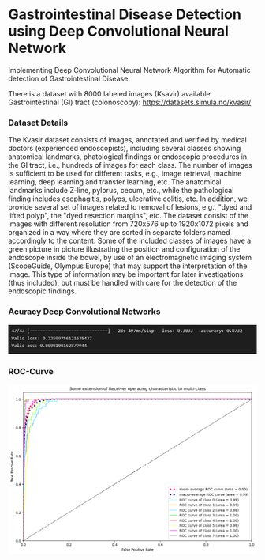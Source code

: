 # Gastrointestinal Disease Detection using Deep Convolutional Neural Network

Implementing Deep Convolutional Neural Network Algorithm for Automatic detection of Gastrointestinal Disease.<br/>

There is a dataset with 8000 labeled images (Ksavir) available <br/>
Gastrointestinal (GI) tract (colonoscopy): https://datasets.simula.no/kvasir/

### Dataset Details
The Kvasir dataset consists of images, annotated and verified by medical doctors (experienced endoscopists), including several classes showing anatomical landmarks, phatological findings or endoscopic procedures in the GI tract, i.e., hundreds of images for each class. The number of images is sufficient to be used for different tasks, e.g., image retrieval, machine learning, deep learning and transfer learning, etc. The anatomical landmarks include Z-line, pylorus, cecum, etc., while the pathological finding includes esophagitis, polyps, ulcerative colitis, etc. In addition, we provide several set of images related to removal of lesions, e.g., "dyed and lifted polyp", the "dyed resection margins", etc. The dataset consist of the images with different resolution from 720x576 up to 1920x1072 pixels and organized in a way where they are sorted in separate folders named accordingly to the content. Some of the included classes of images have a green picture in picture illustrating the position and configuration of the endoscope inside the bowel, by use of an electromagnetic imaging system (ScopeGuide, Olympus Europe) that may support the interpretation of the image. This type of information may be important for later investigations (thus included), but must be handled with care for the detection of the endoscopic findings.

### Acuracy Deep Convolutional Networks
![Graph](https://github.com/maralmousavi/cnn-gastrointestinal-disease-detection/blob/master/images/accuracy-CNN-algorithm.png)

### ROC-Curve
![Graph](https://github.com/maralmousavi/cnn-gastrointestinal-disease-detection/blob/master/images/ROC-Curve.png)
